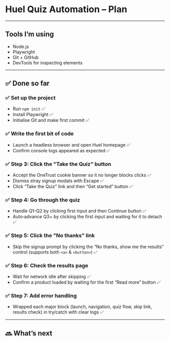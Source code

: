 # Huel Quiz Automation – Plan

---

## Tools I’m using

- Node.js
- Playwright
- Git + GitHub
- DevTools for inspecting elements

---

## ✅ Done so far

### ✅ Set up the project

- Run `npm init` ✅
- Install Playwright ✅
- Initialise Git and make first commit ✅

### ✅ Write the first bit of code

- Launch a headless browser and open Huel homepage ✅
- Confirm console logs appeared as expected ✅

### ✅ Step 3: Click the "Take the Quiz" button

- Accept the OneTrust cookie banner so it no longer blocks clicks ✅
- Dismiss stray signup modals with Escape ✅
- Click “Take the Quiz” link and then “Get started” button ✅

### ✅ Step 4: Go through the quiz

- Handle Q1–Q2 by clicking first input and then Continue button ✅
- Auto‑advance Q3+ by clicking the first input and waiting for it to detach ✅

### ✅ Step 5: Click the "No thanks" link

- Skip the signup prompt by clicking the “No thanks, show me the results” control (supports both `<a>` & `<button>`) ✅

### ✅ Step 6: Check the results page

- Wait for network idle after skipping ✅
- Confirm a product loaded by waiting for the first “Read more” button ✅

### ✅ Step 7: Add error handling

- Wrapped each major block (launch, navigation, quiz flow, skip link, results check) in try/catch with clear logs ✅

---

## 🔜 What’s next
